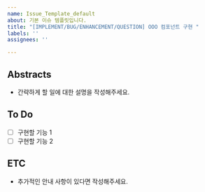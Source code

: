 ```yaml
---
name: Issue_Template_default
about: 기본 이슈 템플릿입니다.
title: "[IMPLEMENT/BUG/ENHANCEMENT/QUESTION] OOO 컴포넌트 구현 "
labels: ''
assignees: ''

---
```


## Abstracts
* 간략하게 할 일에 대한 설명을 작성해주세요.

## To Do
- [ ] 구현할 기능 1
- [ ] 구현할 기능 2

## ETC
* 추가적인 안내 사항이 있다면 작성해주세요.
